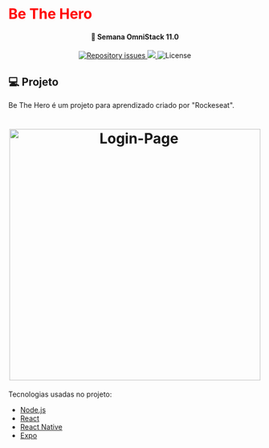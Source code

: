 <h1 style="color:red">
	<strong>Be The Hero</strong>
</h1>

<h4 align="center"> 
	🚀 Semana OmniStack 11.0
</h4>
<p align="center">

  <a href="https://github.com/xLougans/BeTheHero/issues">
    <img alt="Repository issues" src="https://img.shields.io/github/issues/xLougans/BeTheHero">
  </a>
<a aria-label="Completed" href="https://rocketseat.com.br/week/inscricao/11.0">
    <img src="https://img.shields.io/badge/OmniStack 11-done-green?logo=data:image/png;base64,iVBORw0KGgoAAAANSUhEUgAAABAAAAAQCAMAAAAoLQ9TAAAALVBMVEVHcExxWsF0XMJzXMJxWcFsUsD///9jRrzY0u6Xh9Gsn9n39fyMecy0qd2bjNJWBT0WAAAABHRSTlMA2Do606wF2QAAAGlJREFUGJVdj1cWwCAIBLEsRU3uf9xobDH8+GZwUYi8i6ucJwrxKE+7D0G9Q4vlYqtmCSjndr4CgCgzlyFgfKfKCVO0LrPKjmiqMxGXkJwNnXskqWG+1oSM+BSwD8f29YLNjvx/OQrn+g99oQSoNmt3PgAAAABJRU5ErkJggg=="></img>
  </a>
  <img alt="License" src="https://img.shields.io/badge/license-MIT-brightgreen">
</p>
<!-- <p align="center">
  <a href="https://insomnia.rest/run/?label=SemanaOmnistack11&uri=https%3A%2F%2Fraw.githubusercontent.com%2FDanielObara%2FSemanaOmnistack11%2Fmaster%2FInsomnia_2020-03-24.json" target="_blank"><img src="https://insomnia.rest/images/run.svg" alt="Run in Insomnia"></a>
</p>-->

## 💻 Projeto

Be The Hero é um projeto para aprendizado criado por "Rockeseat".

<h1 align="center">
    <img alt="Login-Page" title="Login-Page" src="readme/preview.jpg" width="500px" />
</h1>

Tecnologias usadas no projeto:

- [Node.js](https://nodejs.org/en/) 
- [React](https://reactjs.org)
- [React Native](https://facebook.github.io/react-native/)
- [Expo](https://expo.io/)

